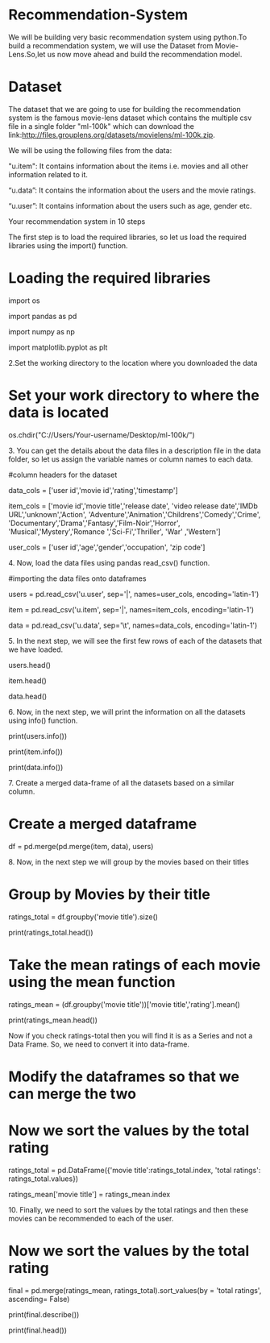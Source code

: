 # Recommendation-System
We will be building very basic recommendation system using python.To build a recommendation system,
we will use the Dataset from Movie-Lens.So,let us now move ahead and build the recommendation model.

# Dataset
The dataset that we are going to use for building the recommendation system is the
famous movie-lens dataset which contains the multiple csv file in a single folder
"ml-100k" which can download the link:http://files.grouplens.org/datasets/movielens/ml-100k.zip.

We will be using the following files from the data:

<p>"u.item": It contains information about the items i.e. movies and all other information related to it.</p>
<p>“u.data”: It contains the information about the users and the movie ratings.</p>
<p>“u.user”: It contains information about the users such as age, gender etc.</p>
Your recommendation system in 10 steps

<p>The first step is to load the required libraries, so let us load the required libraries using the import() function.</p>

 
# Loading the required libraries
<p>import os</p>
<p>import pandas as pd</p>
<p>import numpy as np</p>
<p>import matplotlib.pyplot as plt</p>
2.Set the working directory to the location where you downloaded the data

# Set your work directory to where the data is located
os.chdir("C://Users/Your-username/Desktop/ml-100k/")
<p>3. You can get the details about the data files in a description file in the data folder, so let us assign the variable names or column names to each data.</p>

#column headers for the dataset
<p>data_cols = ['user id','movie id','rating','timestamp']</p>
<p>item_cols = ['movie id','movie title','release date',
'video release date','IMDb URL','unknown','Action',
'Adventure','Animation','Childrens','Comedy','Crime',
'Documentary','Drama','Fantasy','Film-Noir','Horror',
'Musical','Mystery','Romance ','Sci-Fi','Thriller',
'War' ,'Western']</p>
<p>user_cols = ['user id','age','gender','occupation',
'zip code']</p>
4. Now, load the data files using pandas read_csv() function.

#importing the data files onto dataframes
<p>users = pd.read_csv('u.user', sep='|',
names=user_cols, encoding='latin-1')</p>
<p>item = pd.read_csv('u.item', sep='|',
names=item_cols, encoding='latin-1')</p>
<p>data = pd.read_csv('u.data', sep='\t',
names=data_cols, encoding='latin-1')</p>
5.  In the next step, we will see the first few rows of each of the datasets that we have loaded.

<p>users.head()</p>


<p>item.head()</p>


<p>data.head()</p>
6. Now, in the next step, we will print the information on all the datasets using info() function.

<p>print(users.info())</p>


<p>print(item.info())</p>


<p>print(data.info())</p>
7. Create a merged data-frame of all the datasets based on a similar column.

# Create a merged dataframe
<p>df = pd.merge(pd.merge(item, data), users)</p>
8. Now, in the next step we will group by the movies based on their titles

# Group by Movies by their title
<p>ratings_total = df.groupby('movie title').size()</p>
<p>print(ratings_total.head())</p>


# Take the mean ratings of each movie using the mean function
<p>ratings_mean = (df.groupby('movie title'))['movie title','rating'].mean()</p>
print(ratings_mean.head())
 <p>Now if you check ratings-total then you will find it is as a Series and not a Data Frame. So, we need to convert it into data-frame.</p>

# Modify the dataframes so that we can merge the two
# Now we sort the values by the total rating
<p>ratings_total = pd.DataFrame({'movie title':ratings_total.index,
'total ratings': ratings_total.values})</p>
<p>ratings_mean['movie title'] = ratings_mean.index</p>
<p>10. Finally, we need to sort the values by the total ratings and then these movies can be recommended to each of the user.</p>

# Now we sort the values by the total rating
<p>final = pd.merge(ratings_mean, ratings_total).sort_values(by = 'total ratings',
ascending= False)</p>
<p>print(final.describe())</p>


<p>print(final.head())</p>

